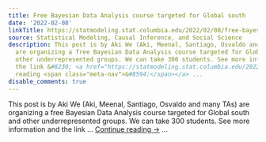 ```yaml
---
title: Free Bayesian Data Analysis course targeted for Global south
date: '2022-02-08'
linkTitle: https://statmodeling.stat.columbia.edu/2022/02/08/free-bayesian-data-analysis-course-targeted-for-global-south/
source: Statistical Modeling, Causal Inference, and Social Science
description: This post is by Aki We (Aki, Meenal, Santiago, Osvaldo and many TAs)
  are organizing a free Bayesian Data Analysis course targeted for Global south and
  other underrepresented groups. We can take 300 students. See more information and
  the link &#8230; <a href="https://statmodeling.stat.columbia.edu/2022/02/08/free-bayesian-data-analysis-course-targeted-for-global-south/">Continue
  reading <span class="meta-nav">&#8594;</span></a> ...
disable_comments: true
---
```

This post is by Aki We (Aki, Meenal, Santiago, Osvaldo and many TAs) are organizing a free Bayesian Data Analysis course targeted for Global south and other underrepresented groups. We can take 300 students. See more information and the link &#8230; <a href="https://statmodeling.stat.columbia.edu/2022/02/08/free-bayesian-data-analysis-course-targeted-for-global-south/">Continue reading <span class="meta-nav">&#8594;</span></a> ...